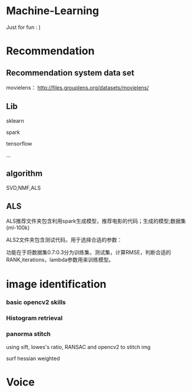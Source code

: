 # Machine-Learning
Just for fun  : )

# Recommendation

## Recommendation system data set

movielens： http://files.grouplens.org/datasets/movielens/

## Lib

sklearn

spark

tensorflow

...

## algorithm

SVD,NMF,ALS


## ALS

ALS推荐文件夹包含利用spark生成模型，推荐电影的代码；生成的模型;数据集(ml-100k)


ALS2文件夹包含测试代码，用于选择合适的参数：


功能在于将数据集0.7:0.3分为训练集，测试集，计算RMSE，判断合适的RANK,iterations，lambda参数用来训练模型。

# image identification

### basic opencv2 skills

### Histogram retrieval

### panorma stitch
using sift, lowes's ratio, RANSAC and opencv2 to stitch img

surf hessian weighted

# Voice


